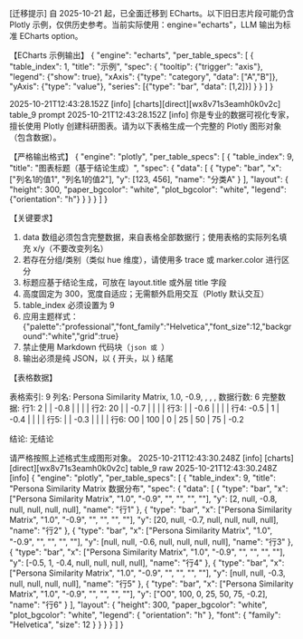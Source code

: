 [迁移提示] 自 2025-10-21 起，已全面迁移到 ECharts。以下旧日志片段可能仍含 Plotly 示例，仅供历史参考。当前实际使用：engine="echarts"，LLM 输出为标准 ECharts option。

【ECharts 示例输出】
{
  "engine": "echarts",
  "per_table_specs": [
    {
      "table_index": 1,
      "title": "示例",
      "spec": {
        "tooltip": {"trigger": "axis"},
        "legend": {"show": true},
        "xAxis": {"type": "category", "data": ["A","B"]},
        "yAxis": {"type": "value"},
        "series": [{"type": "bar", "data": [1,2]}]
      }
    }
  ]
}



2025-10-21T12:43:28.152Z [info] [charts][direct][wx8v71s3eamh0k0v2c] table_9 prompt
2025-10-21T12:43:28.152Z [info] 你是专业的数据可视化专家，擅长使用 Plotly 创建科研图表。请为以下表格生成一个完整的 Plotly 图形对象（包含数据）。

【严格输出格式】
{
  "engine": "plotly",
  "per_table_specs": [
    {
      "table_index": 9,
      "title": "图表标题（基于结论生成）",
      "spec": {
        "data": [
          { "type": "bar", "x": ["列名1的值1", "列名1的值2"], "y": [123, 456], "name": "分类A" }
        ],
        "layout": { "height": 300, "paper_bgcolor": "white", "plot_bgcolor": "white", "legend": {"orientation": "h"} }
      }
    }
  ]
}

【关键要求】

1. data 数组必须包含完整数据，来自表格全部数据行；使用表格的实际列名填充 x/y（不要改变列名）
2. 若存在分组/类别（类似 hue 维度），请使用多 trace 或 marker.color 进行区分
3. 标题应基于结论生成，可放在 layout.title 或外层 title 字段
4. 高度固定为 300，宽度自适应；无需额外启用交互（Plotly 默认交互）
5. table_index 必须设置为 9
6. 应用主题样式：{"palette":"professional","font_family":"Helvetica","font_size":12,"background":"white","grid":true}
7. 禁止使用 Markdown 代码块（``json 或 ``）
8. 输出必须是纯 JSON，以 { 开头，以 } 结尾

【表格数据】

表格索引: 9
列名: Persona Similarity Matrix, 1.0, -0.9, , , ,
数据行数: 6
完整数据:
  行1: 2 |  | -0.8 |  |  |  |
  行2: 20 |  | -0.7 |  |  |  |
  行3:  |  | -0.6 |  |  |  |
  行4: -0.5 | 1 | -0.4 |  |  |  |
  行5:  |  | -0.3 |  |  |  |
  行6: O0 | 100 | 0 | 25 | 50 | 75 | -0.2

结论: 无结论

请严格按照上述格式生成图形对象。
2025-10-21T12:43:30.248Z [info] [charts][direct][wx8v71s3eamh0k0v2c] table_9 raw
2025-10-21T12:43:30.248Z [info] {
  "engine": "plotly",
  "per_table_specs": [
    {
      "table_index": 9,
      "title": "Persona Similarity Matrix 数据分布",
      "spec": {
        "data": [
          {
            "type": "bar",
            "x": ["Persona Similarity Matrix", "1.0", "-0.9", "", "", "", ""],
            "y": [2, null, -0.8, null, null, null, null],
            "name": "行1"
          },
          {
            "type": "bar",
            "x": ["Persona Similarity Matrix", "1.0", "-0.9", "", "", "", ""],
            "y": [20, null, -0.7, null, null, null, null],
            "name": "行2"
          },
          {
            "type": "bar",
            "x": ["Persona Similarity Matrix", "1.0", "-0.9", "", "", "", ""],
            "y": [null, null, -0.6, null, null, null, null],
            "name": "行3"
          },
          {
            "type": "bar",
            "x": ["Persona Similarity Matrix", "1.0", "-0.9", "", "", "", ""],
            "y": [-0.5, 1, -0.4, null, null, null, null],
            "name": "行4"
          },
          {
            "type": "bar",
            "x": ["Persona Similarity Matrix", "1.0", "-0.9", "", "", "", ""],
            "y": [null, null, -0.3, null, null, null, null],
            "name": "行5"
          },
          {
            "type": "bar",
            "x": ["Persona Similarity Matrix", "1.0", "-0.9", "", "", "", ""],
            "y": ["O0", 100, 0, 25, 50, 75, -0.2],
            "name": "行6"
          }
        ],
        "layout": {
          "height": 300,
          "paper_bgcolor": "white",
          "plot_bgcolor": "white",
          "legend": {
            "orientation": "h"
          },
          "font": {
            "family": "Helvetica",
            "size": 12
          }
        }
      }
    }
  ]
}
